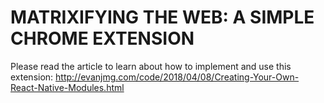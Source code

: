 # MATRIXIFYING THE WEB: A SIMPLE CHROME EXTENSION

Please read the article to learn about how to implement and use this extension:
http://evanjmg.com/code/2018/04/08/Creating-Your-Own-React-Native-Modules.html

